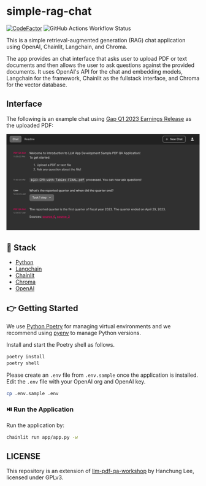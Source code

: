 # simple-rag-chat

[![CodeFactor](https://www.codefactor.io/repository/github/brendancsmith/simple-rag-chat/badge)](https://www.codefactor.io/repository/github/brendancsmith/simple-rag-chat)
![GitHub Actions Workflow Status](https://img.shields.io/github/actions/workflow/status/brendancsmith/simple-rag-chat/ci.yaml)

This is a simple retrieval-augmented generation (RAG) chat application using OpenAI, Chainlit, Langchain, and Chroma.

The app provides an chat interface that asks user to upload PDF or text documents and then allows the user to ask questions against the provided documents. It uses OpenAI's API for the chat and embedding models, Langchain for the framework, Chainlit as the fullstack interface, and Chroma for the vector database.

## Interface
The following is an example chat using [Gap Q1 2023 Earnings Release](samples/1Q23-EPR-with-Tables-FINAL.pdf) as the uploaded PDF:

![Chat Interface](assets/app.png)

## 🧰 Stack

- [Python](https://www.python.org/downloads/release/python-3100/)
- [Langchain](https://python.langchain.com/docs/get_started/introduction.html)
- [Chainlit](https://docs.chainlit.io/overview)
- [Chroma](https://www.trychroma.com/)
- [OpenAI](https://openai.com/)

## 👉 Getting Started

We use [Python Poetry](https://python-poetry.org/) for managing virtual environments and we recommend using [pyenv](https://github.com/pyenv/pyenv) to manage Python versions.

Install and start the Poetry shell as follows.
```bash
poetry install
poetry shell
```

Please create an `.env` file from `.env.sample` once the application is installed. Edit the `.env` file with your OpenAI org and OpenAI key.
```bash
cp .env.sample .env
```

### ⏯️ Run the Application

Run the application by:
```bash
chainlit run app/app.py -w
```

## LICENSE

This repository is an extension of [llm-pdf-qa-workshop](https://github.com/leehanchung/llm-pdf-qa-workshop) by Hanchung Lee, licensed under GPLv3.
